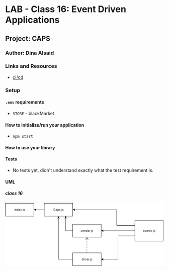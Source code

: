# LAB - Class 16: Event Driven Applications

## Project: CAPS

### Author: Dina Alsaid

### Links and Resources

- [ci/cd](https://github.com/dinaAlsaid/CAPS/actions)

### Setup

#### `.env` requirements

- `STORE` - blackMarket

#### How to initialize/run your application

- `npm start`

#### How to use your library

#### Tests

- No tests yet, didn't understand exactly what the test requirement is.

#### UML

##### class 16

![class16 uml](./class16.png)
